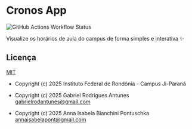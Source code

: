 # Cronos App

![GitHub Actions Workflow Status](https://img.shields.io/github/actions/workflow/status/ifro-jipa/cronos-app/cd.yml?style=for-the-badge&logo=githubactions&logoColor=white&label=Continous%20Integration&labelColor=%23010409)

Visualize os horários de aula do campus de forma simples e interativa ✨

## Licença

[MIT](./LICENSE)

- Copyright (c) 2025 Instituto Federal de Rondônia - Campus Ji-Paraná

- Copyright (c) 2025 Gabriel Rodrigues Antunes <gabrielrodantunes@gmail.com>

- Copyright (c) 2025 Anna Isabela Bianchini Pontuschka <annaisabelapont@gmail.com>
